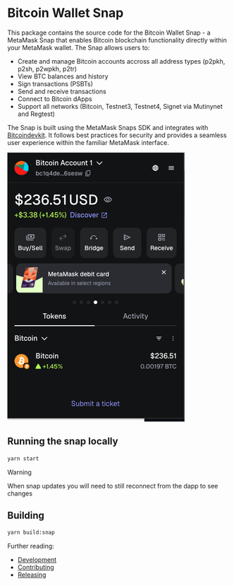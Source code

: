 # Bitcoin Wallet Snap

This package contains the source code for the Bitcoin Wallet Snap - a MetaMask Snap that enables Bitcoin blockchain functionality directly within your MetaMask wallet. The Snap allows users to:

- Create and manage Bitcoin accounts accross all address types (p2pkh, p2sh, p2wpkh, p2tr)
- View BTC balances and history
- Sign transactions (PSBTs)
- Send and receive transactions
- Connect to Bitcoin dApps
- Support all networks (Bitcoin, Testnet3, Testnet4, Signet via Mutinynet and Regtest)

The Snap is built using the MetaMask Snaps SDK and integrates with [Bitcoindevkit](https://bitcoindevkit.org/). It follows best practices for security and provides a seamless user experience within the familiar MetaMask interface.

![Snap UI](./docs/ui.png)

## Running the snap locally

```bash
yarn start
```

> [!WARNING]  
> When snap updates you will need to still reconnect from the dapp to see changes

## Building

```bash
yarn build:snap
```

Further reading:

- [Development](../../docs/development.md)
- [Contributing](../../docs/contributing.md)
- [Releasing](../../docs/release.md)
